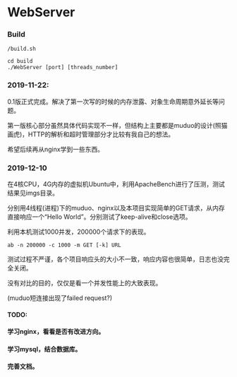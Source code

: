 # WebServer

### Build

    /build.sh

```
cd build
./WebServer [port] [threads_number]
```

### 2019-11-22:

0.1版正式完成。解决了第一次写的时候的内存泄露、对象生命周期意外延长等问题。

第一版核心部分虽然具体代码实现不一样，但结构上主要都是muduo的设计(照猫画虎)，HTTP的解析和超时管理部分才比较有我自己的想法。

希望后续再从nginx学到一些东西。

### 2019-12-10

在4核CPU，4G内存的虚拟机Ubuntu中，利用ApacheBench进行了压测，测试结果见imgs目录。

分别用4线程(进程)下的muduo、nginx以及本项目实现简单的GET请求，从内存直接响应一个“Hello World”。分别测试了keep-alive和close选项。

利用本机测试1000并发，200000个请求下的表现。 

    ab -n 200000 -c 1000 -m GET [-k] URL

测试过程不严谨，各个项目响应头的大小不一致，响应内容也很简单，日志也没完全关闭。

没有对比的目的，仅仅是看一个并发性能上的大致表现。

(muduo短连接出现了failed request?)

#### TODO: 

#### 学习nginx，看看是否有改进方向。

#### 学习mysql，结合数据库。

#### 完善文档。
